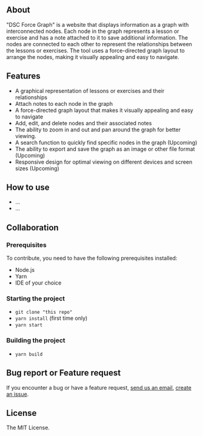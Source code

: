 ## About

"DSC Force Graph" is a website that displays information as a graph with interconnected nodes. Each node in the graph represents a lesson or exercise and has a note attached to it to save additional information. The nodes are connected to each other to represent the relationships between the lessons or exercises. The tool uses a force-directed graph layout to arrange the nodes, making it visually appealing and easy to navigate.

## Features
- A graphical representation of lessons or exercises and their relationships
- Attach notes to each node in the graph
- A force-directed graph layout that makes it visually appealing and easy to navigate
- Add, edit, and delete nodes and their associated notes
- The ability to zoom in and out and pan around the graph for better viewing.
- A search function to quickly find specific nodes in the graph (Upcoming)
- The ability to export and save the graph as an image or other file format (Upcoming)
- Responsive design for optimal viewing on different devices and screen sizes (Upcoming)

## How to use
- ...
- ...


## Collaboration

### Prerequisites

To contribute, you need to have the following prerequisites installed:

- Node.js
- Yarn
- IDE of your choice

### Starting the project
- `git clone "this repo"`
- `yarn install` (first time only)
- `yarn start`

### Building the project

- `yarn build`

## Bug report or Feature request

If you encounter a bug or have a feature request, [send us an email](mailto:lequocuyit@gmai.com), [create an issue](https://github.com/UyLeQuoc/dsc-force-graph/issues).

## License

The MIT License.
